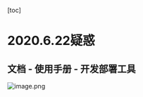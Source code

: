 [toc]

# 2020.6.22疑惑

## 文档 - 使用手册 - 开发部署工具

![image.png](http://ww1.sinaimg.cn/large/006alGmrgy1gg14104szsj30z00bdjt9.jpg)